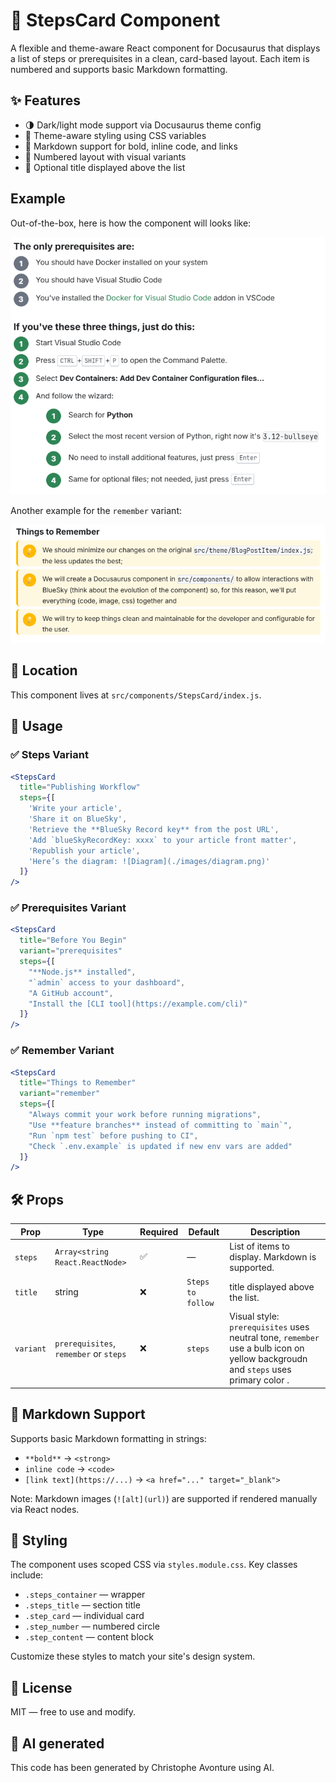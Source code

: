 # 🧭 StepsCard Component

A flexible and theme-aware React component for Docusaurus that displays a list of steps or prerequisites in a clean, card-based layout. Each item is numbered and supports basic Markdown formatting.

## ✨ Features

* 🌗 Dark/light mode support via Docusaurus theme config
* 🎨 Theme-aware styling using CSS variables
* 📝 Markdown support for bold, inline code, and links
* 🔢 Numbered layout with visual variants
* 🧩 Optional title displayed above the list

## Example

Out-of-the-box, here is how the component will looks like:

![Example](sample.png)

Another example for the `remember` variant:

![Remember variant](remember.png)

## 📁 Location

This component lives at `src/components/StepsCard/index.js`.

## 🚀 Usage

### ✅ Steps Variant

```jsx
<StepsCard
  title="Publishing Workflow"
  steps={[
    'Write your article',
    'Share it on BlueSky',
    'Retrieve the **BlueSky Record key** from the post URL',
    'Add `blueSkyRecordKey: xxxx` to your article front matter',
    'Republish your article',
    'Here’s the diagram: ![Diagram](./images/diagram.png)'
  ]}
/>
```

### ✅ Prerequisites Variant

```jsx
<StepsCard
  title="Before You Begin"
  variant="prerequisites"
  steps={[
    "**Node.js** installed",
    "`admin` access to your dashboard",
    "A GitHub account",
    "Install the [CLI tool](https://example.com/cli)"
  ]}
/>
```

### ✅ Remember Variant

```jsx
<StepsCard
  title="Things to Remember"
  variant="remember"
  steps={[
    "Always commit your work before running migrations",
    "Use **feature branches** instead of committing to `main`",
    "Run `npm test` before pushing to CI",
    "Check `.env.example` is updated if new env vars are added"
  ]}
/>
```

## 🛠 Props

| Prop | Type | Required | Default | Description |
| --- | --- | --- | --- | --- |
| `steps` | `Array<string React.ReactNode>` | ✅ | — | List of items to display. Markdown is supported. |
| `title` | string | ❌ | `Steps to follow` | title displayed above the list. |
| `variant` | `prerequisites`, `remember` or `steps` | ❌ | `steps` | Visual style: `prerequisites` uses neutral tone, `remember` use a bulb icon on yellow backgroudn and `steps` uses primary color . |

## 🧪 Markdown Support

Supports basic Markdown formatting in strings:

* `**bold**` → `<strong>`
* `inline code` → `<code>`
* `[link text](https://...)` → `<a href="..." target="_blank">`

Note: Markdown images (`![alt](url)`) are supported if rendered manually via React nodes.

## 🎨 Styling

The component uses scoped CSS via `styles.module.css`. Key classes include:

* `.steps_container` — wrapper
* `.steps_title` — section title
* `.step_card` — individual card
* `.step_number` — numbered circle
* `.step_content` — content block

Customize these styles to match your site's design system.

## 📄 License

MIT — free to use and modify.

## 💬 AI generated

This code has been generated by Christophe Avonture using AI.
